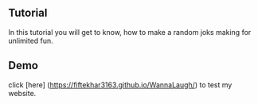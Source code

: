 ## Tutorial

In this tutorial you will get to know, how to make a random
joks making for unlimited fun.

## Demo

click [here] (https://fiftekhar3163.github.io/WannaLaugh/) to test my website.
